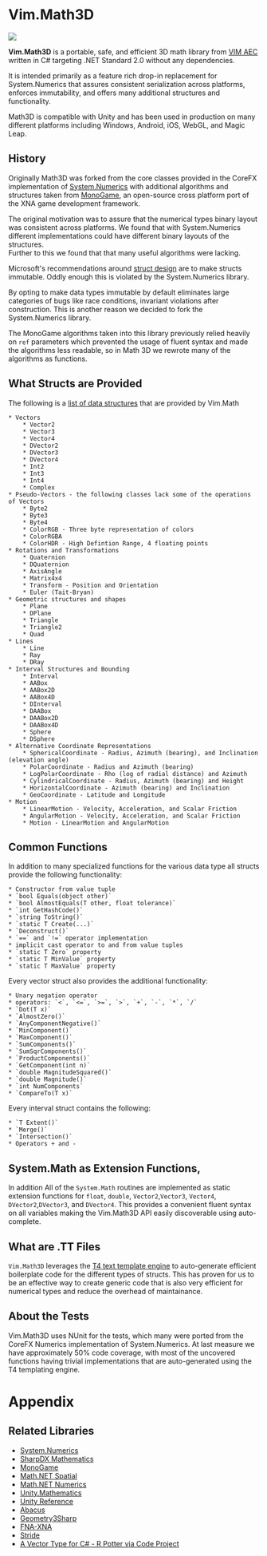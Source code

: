 # Vim.Math3D

[<img src="https://img.shields.io/nuget/v/Vim.Math3D.svg">](https://github.com/Vim/Math3D)

**Vim.Math3D** is a portable, safe, and efficient 3D math library from [VIM AEC](https://vimaec.com) written in C# 
targeting .NET Standard 2.0 without any dependencies. 

It is intended primarily as a feature rich drop-in replacement for System.Numerics that assures consistent serialization
across platforms, enforces immutability, and offers many additional structures and functionality. 

Math3D is compatible with Unity and has been used in production on many different platforms including Windows, 
Android, iOS, WebGL, and Magic Leap. 

## History 

Originally Math3D was forked from the core classes provided in the CoreFX implementation of 
[System.Numerics](https://github.com/dotnet/corefx/tree/master/src/System.Numerics.Vectors/src/System/Numerics) with 
additional algorithms and structures taken from [MonoGame](https://github.com/MonoGame/MonoGame), 
an open-source cross platform port of the XNA game development framework. 

The original motivation was to assure that the numerical types binary layout was consistent across platforms. 
We found that with System.Numerics different implementations could have different binary layouts of the structures.  
Further to this we found that that many useful algorithms were lacking.

Microsoft's recommendations around [struct design](https://docs.microsoft.com/en-us/dotnet/standard/design-guidelines/struct)
are to make structs immutable. Oddly enough this is violated by the System.Numerics library. 

By opting to make data types immutable by default eliminates large categories of bugs like race conditions, 
invariant violations after construction. This is another reason we decided to fork the System.Numerics library. 

The MonoGame algorithms taken into this library previously relied heavily on `ref` parameters which prevented 
the usage of fluent syntax and made the algorithms less readable, so in Math 3D we rewrote many of the
algorithms as functions.

## What Structs are Provided

The following is a [list of data structures](https://github.com/Vim/Math3D/blob/master/Structs.cs) that are provided by Vim.Math

	* Vectors
		* Vector2
		* Vector3
		* Vector4	
		* DVector2
		* DVector3
		* DVector4
		* Int2
		* Int3
		* Int4
		* Complex 
	* Pseudo-Vectors - the following classes lack some of the operations of Vectors 
		* Byte2
		* Byte3
		* Byte4
		* ColorRGB - Three byte representation of colors
		* ColorRGBA
		* ColorHDR - High Defintion Range, 4 floating points 
	* Rotations and Transformations
		* Quaternion
		* DQuaternion
		* AxisAngle 
		* Matrix4x4
		* Transform - Position and Orientation
		* Euler (Tait-Bryan)
	* Geometric structures and shapes
		* Plane
		* DPlane
		* Triangle
		* Triangle2
		* Quad
	* Lines
		* Line
		* Ray
		* DRay
	* Interval Structures and Bounding			
		* Interval
		* AABox
		* AABox2D
		* AABox4D
		* DInterval
		* DAABox
		* DAABox2D
		* DAABox4D
		* Sphere
		* DSphere
	* Alternative Coordinate Representations
		* SphericalCoordinate - Radius, Azimuth (bearing), and Inclination (elevation angle)
		* PolarCoordinate - Radius and Azimuth (bearing)
		* LogPolarCoordinate - Rho (log of radial distance) and Azimuth
		* CylindricalCoordinate - Radius, Azimuth (bearing) and Height
		* HorizontalCoordinate - Azimuth (bearing) and Inclination
		* GeoCoordinate - Latitude and Longitude
	* Motion 
		* LinearMotion - Velocity, Acceleration, and Scalar Friction 
		* AngularMotion - Velocity, Acceleration, and Scalar Friction 
		* Motion - LinearMotion and AngularMotion
	
## Common Functions

In addition to many specialized functions for the various data type 
all structs provide the following functionality:

	* Constructor from value tuple
	* `bool Equals(object other)`
	* `bool AlmostEquals(T other, float tolerance)`
	* `int GetHashCode()`
	* `string ToString()`
	* `static T Create(...)`
	* `Deconstruct()`
	* `==` and `!=` operator implementation
	* implicit cast operator to and from value tuples
	* `static T Zero` property
	* `static T MinValue` property
	* `static T MaxValue` property

Every vector struct also provides the additional functionality:

	* Unary negation operator 
	* operators: `<`, `<=`, `>=`, `>`, `+`, `-`, `*`, `/`
	* `Dot(T x)` 
	* `AlmostZero()`
    * `AnyComponentNegative()`
    * `MinComponent()`
    * `MaxComponent()`
    * `SumComponents()`
    * `SumSqrComponents()`
    * `ProductComponents()`
    * `GetComponent(int n)`
	* `double MagnitudeSquared()`
    * `double Magnitude()`
	* `int NumComponents`
	* `CompareTo(T x)`

Every interval struct contains the following:

	* `T Extent()`
	* `Merge()`
	* `Intersection()`
	* Operators + and -


## System.Math as Extension Functions, 

In addition All of the `System.Math` routines are implemented as static extension functions 
for `float`, `double`, `Vector2`,`Vector3`, `Vector4`, `DVector2`,`DVector3`, 
and `DVector4`. This provides a convenient fluent syntax on all variables making the Vim.Math3D API
easily discoverable using auto-complete.

## What are .TT Files

`Vim.Math3D` leverages the [T4 text template engine](https://docs.microsoft.com/en-us/visualstudio/modeling/code-generation-and-t4-text-templates?view=vs-2017) 
to auto-generate efficient boilerplate code for the different types of 
structs. This has proven for us to be an effective way to create generic code that is also very efficient for numerical types and 
reduce the overhead of maintainance.  

## About the Tests

Vim.Math3D uses NUnit for the tests, which many were ported from the CoreFX Numerics implementation of System.Numerics. 
At last measure we have approximately 50% code coverage, with most of the uncovered functions having trivial implementations 
that are auto-generated using the T4 templating engine. 

# Appendix 

## Related Libraries 

* [System.Numerics](https://referencesource.microsoft.com/#System.Numerics,namespaces)
* [SharpDX Mathematics](https://github.com/sharpdx/SharpDX/tree/master/Source/SharpDX.Mathematics)
* [MonoGame](https://github.com/MonoGame/MonoGame)
* [Math.NET Spatial](https://github.com/mathnet/mathnet-spatial)
* [Math.NET Numerics](https://github.com/mathnet/mathnet-numerics)
* [Unity.Mathematics](https://github.com/Unity-Technologies/Unity.Mathematics)
* [Unity Reference](https://github.com/Unity-Technologies/UnityCsReference/tree/master/Runtime/Export)
* [Abacus](https://github.com/sungiant/abacus)
* [Geometry3Sharp](https://github.com/gradientspace/geometry3Sharp)
* [FNA-XNA](https://github.com/FNA-XNA/FNA/tree/master/src)
* [Stride](https://github.com/stride3d/stride/tree/master/sources/core/Stride.Core.Mathematics)
* [A Vector Type for C# - R Potter via Code Project](https://www.codeproject.com/Articles/17425/A-Vector-Type-for-C)

